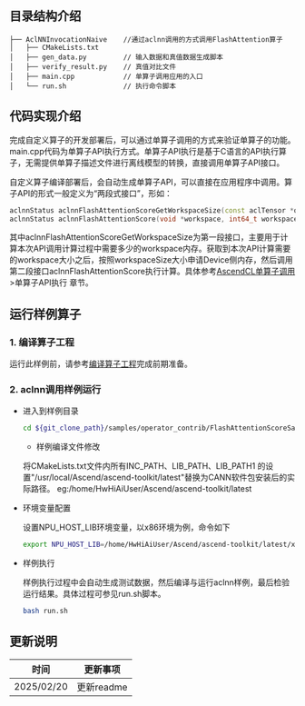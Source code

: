 ## 目录结构介绍
``` 
├── AclNNInvocationNaive    //通过aclnn调用的方式调用FlashAttention算子
│   ├── CMakeLists.txt
│   ├── gen_data.py         // 输入数据和真值数据生成脚本
│   ├── verify_result.py    // 真值对比文件
│   ├── main.cpp            // 单算子调用应用的入口
│   └── run.sh              // 执行命令脚本
``` 
## 代码实现介绍
完成自定义算子的开发部署后，可以通过单算子调用的方式来验证单算子的功能。main.cpp代码为单算子API执行方式。单算子API执行是基于C语言的API执行算子，无需提供单算子描述文件进行离线模型的转换，直接调用单算子API接口。

自定义算子编译部署后，会自动生成单算子API，可以直接在应用程序中调用。算子API的形式一般定义为“两段式接口”，形如：
   ```cpp    
   aclnnStatus aclnnFlashAttentionScoreGetWorkspaceSize(const aclTensor *query, const aclTensor *key, const aclTensor *value, double scaleValueOptional, int64_t headNum, const aclTensor *softmaxMaxOut, const aclTensor *softmaxSumOut, const aclTensor *attentionOutOut, uint64_t *workspaceSize, aclOpExecutor **executor);
   aclnnStatus aclnnFlashAttentionScore(void *workspace, int64_t workspaceSize, aclOpExecutor **executor, aclrtStream stream);
   ```
其中aclnnFlashAttentionScoreGetWorkspaceSize为第一段接口，主要用于计算本次API调用计算过程中需要多少的workspace内存。获取到本次API计算需要的workspace大小之后，按照workspaceSize大小申请Device侧内存，然后调用第二段接口aclnnFlashAttentionScore执行计算。具体参考[AscendCL单算子调用](https://hiascend.com/document/redirect/CannCommunityAscendCInVorkSingleOp)>单算子API执行 章节。

## 运行样例算子
### 1. 编译算子工程
运行此样例前，请参考[编译算子工程](../README.md#2-编译算子工程)完成前期准备。
### 2. aclnn调用样例运行

  - 进入到样例目录

    ```bash
    cd ${git_clone_path}/samples/operator_contrib/FlashAttentionScoreSample/FrameworkLaunch/AclNNInvocationNaive
    ```
    - 样例编译文件修改

    将CMakeLists.txt文件内所有INC_PATH、LIB_PATH、LIB_PATH1 的设置"/usr/local/Ascend/ascend-toolkit/latest"替换为CANN软件包安装后的实际路径。 
    eg:/home/HwHiAiUser/Ascend/ascend-toolkit/latest

  - 环境变量配置

    设置NPU_HOST_LIB环境变量，以x86环境为例，命令如下
    ```bash
    export NPU_HOST_LIB=/home/HwHiAiUser/Ascend/ascend-toolkit/latest/x86_64-linux/lib64
    ```
  - 样例执行    

    样例执行过程中会自动生成测试数据，然后编译与运行aclnn样例，最后检验运行结果。具体过程可参见run.sh脚本。

    ```bash
    bash run.sh
    ```
## 更新说明
  | 时间 | 更新事项 |
|----|------|
| 2025/02/20 | 更新readme |

